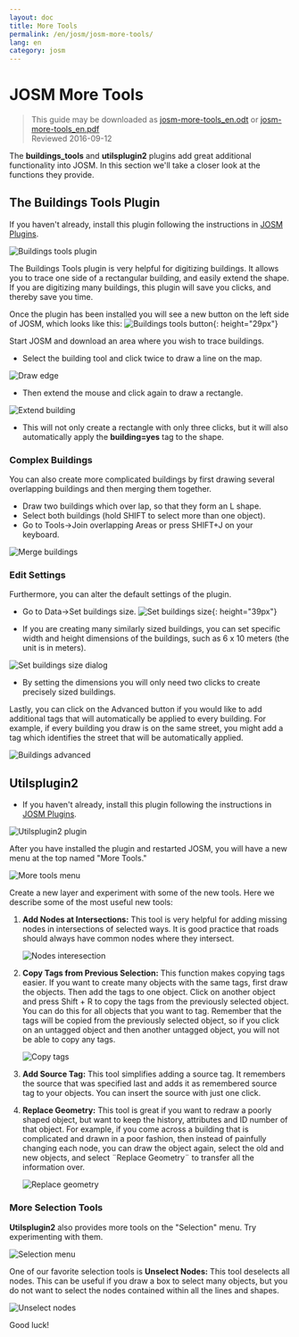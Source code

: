 ```yaml
---
layout: doc
title: More Tools
permalink: /en/josm/josm-more-tools/
lang: en
category: josm
---
```


JOSM More Tools
============

> This guide may be downloaded as [josm-more-tools_en.odt](/files/josm-more-tools_en.odt) or [josm-more-tools_en.pdf](/files/josm-more-tools_en.pdf)  
> Reviewed 2016-09-12  

The **buildings_tools** and **utilsplugin2** plugins add great additional functionality into JOSM. In this section we'll take a closer look at the functions they provide.  

The Buildings Tools Plugin
--------------------------

If you haven't already, install this plugin following the instructions in [JOSM Plugins](/en/josm/josm-plugins).  

![Buildings tools plugin][]

The Buildings Tools plugin is very helpful for digitizing buildings. It allows you to trace one side of a rectangular building, and easily extend the shape. If you are digitizing many buildings, this plugin will save you clicks, and thereby save you time.  

Once the plugin has been installed you will see a new button on the left side of JOSM, which looks like this: ![Buildings tools button][]{: height="29px"}

Start JOSM and download an area where you wish to trace buildings.  

* Select the building tool and click twice to draw a line on the map.  

![Draw edge][]

* Then extend the mouse and click again to draw a rectangle.  

![Extend building][]

* This will not only create a rectangle with only three clicks, but it will also automatically apply the **building=yes** tag to the shape.  

### Complex Buildings

You can also create more complicated buildings by first drawing several overlapping buildings and then merging them together.  

* Draw two buildings which over lap, so that they form an L shape.  
* Select both buildings (hold SHIFT to select more than one object).  
* Go to Tools->Join overlapping Areas or press SHIFT+J on your keyboard.  

![Merge buildings][]

### Edit Settings

Furthermore, you can alter the default settings of the plugin.  

* Go to Data->Set buildings size. ![Set buildings size][]{: height="39px"}  

* If you are creating many similarly sized buildings, you can set specific width and height dimensions of the buildings, such as 6 x 10 meters (the unit is in meters).  

![Set buildings size dialog][]

* By setting the dimensions you will only need two clicks to create precisely sized buildings.  

Lastly, you can click on the Advanced button if you would like to add additional tags that will automatically be applied to every building. For example, if every building you draw is on the same street, you might add a tag which identifies the street that will be automatically applied.  

![Buildings advanced][]


Utilsplugin2
-------------

* If you haven't already, install this plugin following the instructions in [JOSM Plugins](/en/josm/josm-plugins).  

![Utilsplugin2 plugin][]

After you have installed the plugin and restarted JOSM, you will have a new menu at the top named "More Tools."  

![More tools menu][]

Create a new layer and experiment with some of the new tools. Here we describe some of the most useful new tools:  

1. **Add Nodes at Intersections:**  This tool is very helpful for adding missing nodes in intersections of selected ways.  It is good practice that roads should always have common nodes where they intersect.  

    ![Nodes interesection][]

2. **Copy Tags from Previous Selection:**  This function makes copying tags easier.  If you want to create many objects with the same tags, first draw the objects.  Then add the tags to one object.  Click on another object and press Shift + R to copy the tags from the previously selected object.  You can do this for all objects that you want to tag.  Remember that the tags will be copied from the previously selected object, so if you click on an untagged object and then another untagged object, you will not be able to copy any tags.  

    ![Copy tags][]

3. **Add Source Tag:** This tool simplifies adding a source tag. It remembers the source that was specified last and adds it as remembered source tag to your objects.   You can insert the source with just one click.  

4. **Replace Geometry:** This tool is great if you want to redraw a poorly shaped object, but want to keep the history, attributes and ID number of that object.  For example, if you come across a building that is complicated and drawn in a poor fashion, then instead of painfully changing each node, you can draw the object again, select the old and new objects, and select ¨Replace Geometry¨ to transfer all the information over.  

    ![Replace geometry][]


### More Selection Tools

**Utilsplugin2** also provides more tools on the "Selection" menu. Try experimenting with them.  

![Selection menu][]

One of our favorite selection tools is **Unselect Nodes:** This tool deselects all nodes. This can be useful if you draw a box to select many objects, but you do not want to select the nodes contained within all the lines and shapes.  

![Unselect nodes][]

Good luck!  


[Buildings tools plugin]: /images/josm/buildings_tools-plugin.png
[Buildings tools button]: /images/josm/buildings_tools-button.png
[Draw edge]: /images/josm/draw-edge.png
[Extend building]: /images/josm/extend-building.png
[Merge buildings]: /images/josm/merge-buildings.png
[Set buildings size]: /images/josm/set-buildings-size.png
[Set buildings size dialog]: /images/josm/set-buildings-size-dialog.png
[Buildings advanced]: /images/josm/buildings-advanced.png
[Utilsplugin2 plugin]: /images/josm/utilsplugin2-plugin.png
[More tools menu]: /images/josm/more-tools-menu.png
[Nodes interesection]: /images/josm/utilsplugin2-nodes-intersection.png
[Copy tags]: /images/josm/utilsplugin2-copy-tags.png
[Replace geometry]: /images/josm/utilsplugin2-replace-geometry.png
[Selection menu]: /images/josm/selection-menu.png
[Unselect nodes]: /images/josm/utilsplugin2-unselect-nodes.png


